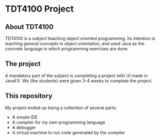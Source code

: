 # TDT4100 Project

## About TDT4100

TDT4100 is a subject teaching object oriented programming. Its intention is teaching general concepts in object orientation, and used Java as the concrete language in which programming exercises are done.

## The project

A mandatory part of the subject is completing a project with UI made in JavaFX. We (the students) were given 3-4 weeks to complete the project.

## This repository

My project ended up being a collection of several parts:
- A simple IDE
- A compiler for my own programming language
- A debugger
- A virtual machine to run code generated by the compiler

